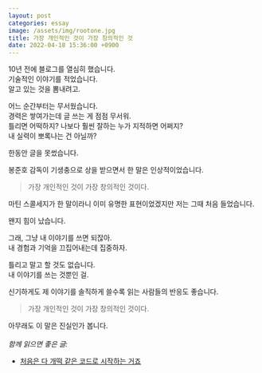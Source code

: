 ```yaml
---
layout: post
categories: essay
image: /assets/img/rootone.jpg
title: 가장 개인적인 것이 가장 창의적인 것
date: 2022-04-18 15:36:00 +0900
---
```


10년 전에 블로그를 열심히 했습니다.  
기술적인 이야기를 적었습니다.  
알고 있는 것을 뽐내려고.

어느 순간부터는 무서웠습니다.  
경력은 쌓여가는데 글 쓰는 게 점점 무서워.  
틀리면 어떡하지? 나보다 훨씬 잘하는 누가 지적하면 어쩌지?  
내 실력이 뽀록나는 건 아닐까?

한동안 글을 못썼습니다.

봉준호 감독이 기생충으로 상을 받으면서 한 말은 인상적이었습니다.  
> 가장 개인적인 것이 가장 창의적인 것이다.

마틴 스콜세지가 한 말이라니 이미 유명한 표현이었겠지만 저는 그때 처음 들었습니다.

왠지 힘이 났습니다.

그래, 그냥 내 이야기를 쓰면 되잖아.  
내 경험과 기억을 끄집어내는데 집중하자.

틀리고 말고 할 것도 없습니다.  
내 이야기를 쓰는 것뿐인 걸.

신기하게도 제 이야기를 솔직하게 쓸수록 읽는 사람들의 반응도 좋습니다.

> 가장 개인적인 것이 가장 창의적인 것이다.

아무래도 이 말은 진실인가 봅니다.
<br>
<br>
*함께 읽으면 좋은 글:*
* [처음은 다 개떡 같은 코드로 시작하는 거죠](/essay/2022/01/25/shit-code.html)
